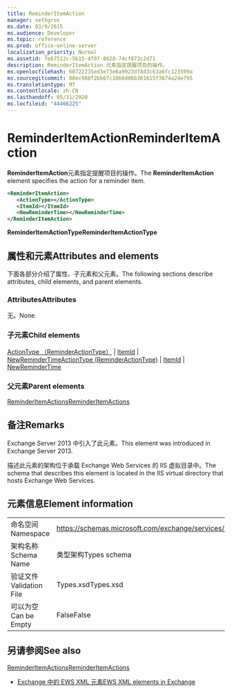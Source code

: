```yaml
---
title: ReminderItemAction
manager: sethgros
ms.date: 03/9/2015
ms.audience: Developer
ms.topic: reference
ms.prod: office-online-server
localization_priority: Normal
ms.assetid: fe67512c-5b15-4f07-8628-74cf873c2d71
description: ReminderItemAction 元素指定提醒项目的操作。
ms.openlocfilehash: 60722235ed3e73e6a9923df8d3c63a6fc123599a
ms.sourcegitcommit: 88ec988f2bb67c1866d06b361615f3674a24e795
ms.translationtype: MT
ms.contentlocale: zh-CN
ms.lasthandoff: 05/31/2020
ms.locfileid: "44466225"
---
```

# <a name="reminderitemaction"></a><span data-ttu-id="3f178-103">ReminderItemAction</span><span class="sxs-lookup"><span data-stu-id="3f178-103">ReminderItemAction</span></span>

<span data-ttu-id="3f178-104">**ReminderItemAction**元素指定提醒项目的操作。</span><span class="sxs-lookup"><span data-stu-id="3f178-104">The **ReminderItemAction** element specifies the action for a reminder item.</span></span> 
  
```XML
<ReminderItemAction>
   <ActionType></ActionType>
   <ItemId></ItemId>
   <NewReminderTime></NewReminderTime>
</ReminderItemAction>
```

 <span data-ttu-id="3f178-105">**ReminderItemActionType**</span><span class="sxs-lookup"><span data-stu-id="3f178-105">**ReminderItemActionType**</span></span>
## <a name="attributes-and-elements"></a><span data-ttu-id="3f178-106">属性和元素</span><span class="sxs-lookup"><span data-stu-id="3f178-106">Attributes and elements</span></span>

<span data-ttu-id="3f178-107">下面各部分介绍了属性、子元素和父元素。</span><span class="sxs-lookup"><span data-stu-id="3f178-107">The following sections describe attributes, child elements, and parent elements.</span></span>
  
### <a name="attributes"></a><span data-ttu-id="3f178-108">Attributes</span><span class="sxs-lookup"><span data-stu-id="3f178-108">Attributes</span></span>

<span data-ttu-id="3f178-109">无。</span><span class="sxs-lookup"><span data-stu-id="3f178-109">None.</span></span>
  
### <a name="child-elements"></a><span data-ttu-id="3f178-110">子元素</span><span class="sxs-lookup"><span data-stu-id="3f178-110">Child elements</span></span>

<span data-ttu-id="3f178-111">[ActionType （ReminderActionType）](actiontype-reminderactiontype.md)  | [ItemId](itemid.md)  | [NewReminderTime](newremindertime.md)</span><span class="sxs-lookup"><span data-stu-id="3f178-111">[ActionType (ReminderActionType)](actiontype-reminderactiontype.md) | [ItemId](itemid.md) | [NewReminderTime](newremindertime.md)</span></span>
  
### <a name="parent-elements"></a><span data-ttu-id="3f178-112">父元素</span><span class="sxs-lookup"><span data-stu-id="3f178-112">Parent elements</span></span>

[<span data-ttu-id="3f178-113">ReminderItemActions</span><span class="sxs-lookup"><span data-stu-id="3f178-113">ReminderItemActions</span></span>](reminderitemactions.md)
  
## <a name="remarks"></a><span data-ttu-id="3f178-114">备注</span><span class="sxs-lookup"><span data-stu-id="3f178-114">Remarks</span></span>

<span data-ttu-id="3f178-115">Exchange Server 2013 中引入了此元素。</span><span class="sxs-lookup"><span data-stu-id="3f178-115">This element was introduced in Exchange Server 2013.</span></span>
  
<span data-ttu-id="3f178-116">描述此元素的架构位于承载 Exchange Web Services 的 IIS 虚拟目录中。</span><span class="sxs-lookup"><span data-stu-id="3f178-116">The schema that describes this element is located in the IIS virtual directory that hosts Exchange Web Services.</span></span>
  
## <a name="element-information"></a><span data-ttu-id="3f178-117">元素信息</span><span class="sxs-lookup"><span data-stu-id="3f178-117">Element information</span></span>

|||
|:-----|:-----|
|<span data-ttu-id="3f178-118">命名空间</span><span class="sxs-lookup"><span data-stu-id="3f178-118">Namespace</span></span>  <br/> |https://schemas.microsoft.com/exchange/services/2006/types  <br/> |
|<span data-ttu-id="3f178-119">架构名称</span><span class="sxs-lookup"><span data-stu-id="3f178-119">Schema Name</span></span>  <br/> |<span data-ttu-id="3f178-120">类型架构</span><span class="sxs-lookup"><span data-stu-id="3f178-120">Types schema</span></span>  <br/> |
|<span data-ttu-id="3f178-121">验证文件</span><span class="sxs-lookup"><span data-stu-id="3f178-121">Validation File</span></span>  <br/> |<span data-ttu-id="3f178-122">Types.xsd</span><span class="sxs-lookup"><span data-stu-id="3f178-122">Types.xsd</span></span>  <br/> |
|<span data-ttu-id="3f178-123">可以为空</span><span class="sxs-lookup"><span data-stu-id="3f178-123">Can be Empty</span></span>  <br/> |<span data-ttu-id="3f178-124">False</span><span class="sxs-lookup"><span data-stu-id="3f178-124">False</span></span>  <br/> |
   
## <a name="see-also"></a><span data-ttu-id="3f178-125">另请参阅</span><span class="sxs-lookup"><span data-stu-id="3f178-125">See also</span></span>



[<span data-ttu-id="3f178-126">ReminderItemActions</span><span class="sxs-lookup"><span data-stu-id="3f178-126">ReminderItemActions</span></span>](reminderitemactions.md)


- [<span data-ttu-id="3f178-127">Exchange 中的 EWS XML 元素</span><span class="sxs-lookup"><span data-stu-id="3f178-127">EWS XML elements in Exchange</span></span>](ews-xml-elements-in-exchange.md)


